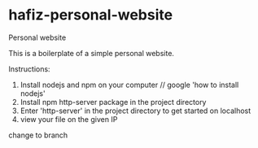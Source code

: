 # hafiz-personal-website
Personal website



This is a boilerplate of a simple personal website.

Instructions:

1. Install nodejs and npm on your computer // google 'how to install nodejs'
2. Install npm http-server package in the project directory
3. Enter 'http-server' in the project directory to get started on localhost
4. view your file on the given IP



change to branch